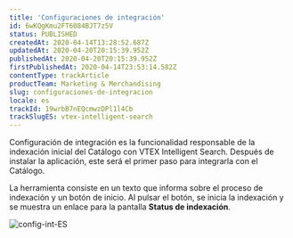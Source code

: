 ```yaml
---
title: 'Configuraciones de integración'
id: 6wKQgKmu2FT6084BJT7z5V
status: PUBLISHED
createdAt: 2020-04-14T13:28:52.687Z
updatedAt: 2020-04-20T20:15:39.952Z
publishedAt: 2020-04-20T20:15:39.952Z
firstPublishedAt: 2020-04-14T23:53:14.582Z
contentType: trackArticle
productTeam: Marketing & Merchandising
slug: configuraciones-de-integracion
locale: es
trackId: 19wrbB7nEQcmwzDPl1l4Cb
trackSlugES: vtex-intelligent-search
---
```


Configuración de integración es la funcionalidad responsable de la indexación inicial del Catálogo con VTEX Intelligent Search. Después de instalar la aplicación, este será el primer paso para integrarla con el Catálogo.

La herramienta consiste en un texto que informa sobre el proceso de indexación y un botón de inicio. Al pulsar el botón, se inicia la indexación y se muestra un enlace para la pantalla __Status de indexación__.


![config-int-ES](https://images.ctfassets.net/alneenqid6w5/4vmQOeaMNzZVr4gxFmwRZ0/94a0f0244cf92adc18845db15ed09be1/config-int-ES.png)
